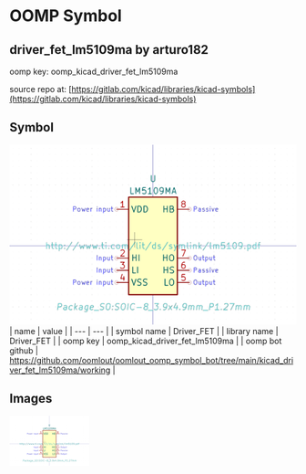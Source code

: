 # OOMP Symbol  
## driver_fet_lm5109ma  by arturo182  
  
oomp key: oomp_kicad_driver_fet_lm5109ma  
  
source repo at: [https://gitlab.com/kicad/libraries/kicad-symbols](https://gitlab.com/kicad/libraries/kicad-symbols)  
## Symbol  
  
[![working.png](working_600.png)](working.png)  
| name | value | 
| --- | --- | 
| symbol name | Driver_FET | 
| library name | Driver_FET | 
| oomp key | oomp_kicad_driver_fet_lm5109ma | 
| oomp bot github | https://github.com/oomlout/oomlout_oomp_symbol_bot/tree/main/kicad_driver_fet_lm5109ma/working | 
## Images  
  
[![working.png](working_140.png)](working.png)  
